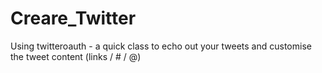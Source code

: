 Creare_Twitter
==============

Using twitteroauth - a quick class to echo out your tweets and customise the tweet content (links / # / @)
